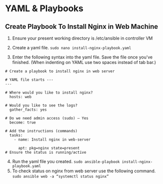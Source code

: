 # YAML & Playbooks

## Create Playbook To Install Nginx in Web Machine

1. Ensure your present working directory is /etc/ansible in controller VM

2. Create a yaml file. `sudo nano install-nginx-playbook.yaml`
3. Enter the following syntax into the yaml file. Save the file once you've finished. (When indenting on YAML use two spaces instead of tab bar.)
```
# Create a playbook to install nginx in web server

# YAML file starts ---
---

# Where would you like to install nginx?
  hosts: web

# Would you like to see the logs?
  gather_facts: yes

# Do we need admin access (sudo) – Yes
  become: true

# Add the instructions (commands)
  tasks: 
    - name: Install nginx in web-server

	  apt: pkg=nginx state=present
# Ensure the status is running/active
```
4. Run the yaml file you created. `sudo ansible-playbook install-nginx-playbook.yaml`
5. To check status on nginx from web server use the following command. `sudo ansible web -a “systemctl status nginx”`